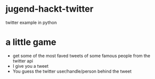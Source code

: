 # jugend-hackt-twitter
twitter example in python

# a little game
- get some of the most faved tweets of some famous people from the twitter api
- I give you a tweet
- You guess the twitter user/handle/person behind the tweet
